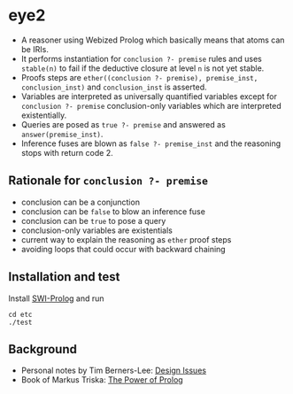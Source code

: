 # eye2

- A reasoner using Webized Prolog which basically means that atoms can be IRIs.
- It performs instantiation for `conclusion ?- premise` rules and uses `stable(n)` to fail if the deductive closure at level `n` is not yet stable.
- Proofs steps are `ether((conclusion ?- premise), premise_inst, conclusion_inst)` and `conclusion_inst` is asserted.
- Variables are interpreted as universally quantified variables except for `conclusion ?- premise` conclusion-only variables which are interpreted existentially.
- Queries are posed as `true ?- premise` and answered as `answer(premise_inst)`.
- Inference fuses are blown as `false ?- premise_inst` and the reasoning stops with return code 2.

## Rationale for `conclusion ?- premise`

- conclusion can be a conjunction
- conclusion can be `false` to blow an inference fuse
- conclusion can be `true` to pose a query
- conclusion-only variables are existentials
- current way to explain the reasoning as `ether` proof steps
- avoiding loops that could occur with backward chaining

## Installation and test

Install [SWI-Prolog](https://www.swi-prolog.org/Download.html) and run

```
cd etc
./test
```

## Background

- Personal notes by Tim Berners-Lee: [Design Issues](https://www.w3.org/DesignIssues/)
- Book of Markus Triska: [The Power of Prolog](https://www.metalevel.at/prolog)
